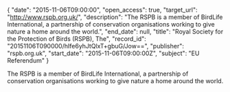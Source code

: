 {
  "date": "2015-11-06T09:00:00", 
  "open_access": true, 
  "target_url": "http://www.rspb.org.uk/", 
  "description": "The RSPB is a member of BirdLife International, a partnership of conservation organisations working to give nature a home around the world.", 
  "end_date": null, 
  "title": "Royal Society for the Protection of Birds (RSPB), The", 
  "record_id": "20151106T090000/hIfe6yhJtQlxT+gbuG/Jow==", 
  "publisher": "rspb.org.uk", 
  "start_date": "2015-11-06T09:00:00Z", 
  "subject": "EU Referendum"
}

The RSPB is a member of BirdLife International, a partnership of conservation organisations working to give nature a home around the world.
